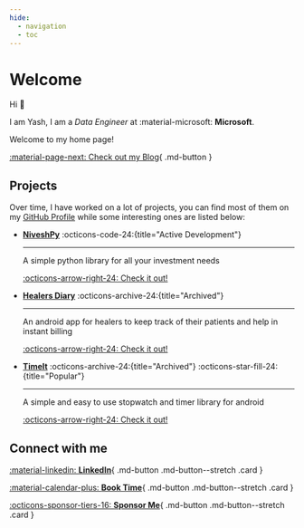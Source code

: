 ```yaml
---
hide:
  - navigation
  - toc
---
```


# Welcome
Hi :wave: 

I am Yash, I am a _Data Engineer_ at :material-microsoft: __Microsoft__.

Welcome to my home page!

[:material-page-next: Check out my Blog](blog/index.md){ .md-button }

## Projects
Over time, I have worked on a lot of projects, you can find most of them on my [GitHub Profile](https://github.com/yashovardhan99) while some interesting ones are listed below:

<div class="grid cards" markdown>

-   [__NiveshPy__](https://github.com/yashovardhan99/niveshpy) :octicons-code-24:{title="Active Development"}

    ---

    A simple python library for all your investment needs

    [:octicons-arrow-right-24: Check it out!](https://github.com/yashovardhan99/niveshpy)


-   [__Healers Diary__](https://github.com/yashovardhan99/HealersDiary) :octicons-archive-24:{title="Archived"}

    ---

    An android app for healers to keep track of their patients and help in instant billing

    [:octicons-arrow-right-24: Check it out!](https://github.com/yashovardhan99/HealersDiary)


-   [__TimeIt__](https://github.com/yashovardhan99/TimeIt) :octicons-archive-24:{title="Archived"} :octicons-star-fill-24:{title="Popular"}

    ---

    A simple and easy to use stopwatch and timer library for android

    [:octicons-arrow-right-24: Check it out!](https://github.com/yashovardhan99/TimeIt)

</div>

## Connect with me

<div class="grid" markdown>

[:material-linkedin: __LinkedIn__](https://www.linkedin.com/in/yashovardhan99/){ .md-button .md-button--stretch .card }

[:material-calendar-plus: __Book Time__](https://topmate.io/yashovardhan99/){ .md-button .md-button--stretch .card }

[:octicons-sponsor-tiers-16: __Sponsor Me__](https://github.com/sponsors/yashovardhan99/){ .md-button .md-button--stretch .card }

</div>
